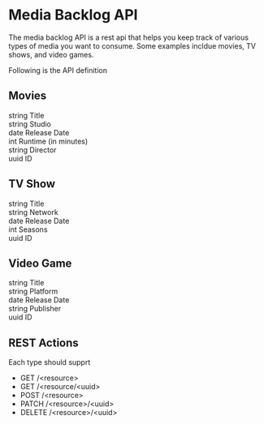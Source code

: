 # Media Backlog API

The media backlog API is a rest api that helps you keep track of various types of media you want to consume. 
Some examples incldue movies, TV shows, and video games.

Following is the API definition

## Movies
string Title  
string Studio  
date   Release Date  
int    Runtime (in minutes)  
string Director  
uuid   ID  
  
## TV Show
string Title  
string Network  
date   Release Date  
int    Seasons  
uuid   ID  

## Video Game
string Title  
string Platform  
date   Release Date  
string Publisher  
uuid   ID  

## REST Actions
Each type should supprt 
- GET /\<resource\> 
- GET /\<resource\/\<uuid\>
- POST /\<resource\>
- PATCH /\<resource\>/\<uuid\>
- DELETE /\<resource\>/\<uuid\>
